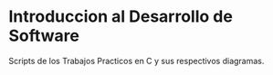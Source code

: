 # Introduccion al Desarrollo de Software

Scripts de los Trabajos Practicos en C y sus respectivos diagramas.  



